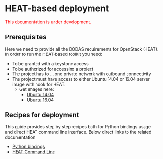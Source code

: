 # HEAT-based deployment
<span style="color:red"> This documentation is under development. </span>
## Prerequisites
Here we need to provide all the DODAS requirements for OpenStack (HEAT). 
In order to run the HEAT-based toolkit you need:

* To be granted with a keystone access 
* To be authorized for accessing a project
* The project has to ...  one private network with outbound connectivity
* The project must have access to either Ubuntu 14.04 or 16.04 server image with hook for HEAT.
    * Get images here:
        * [Ubuntu 14.04](https://LinkHERE) 
        * [Ubuntu 16.04](https://cernbox.cern.ch/index.php/s/yNxOulSmebMDKAZ/download)
             
## Recipes for deployment 
This guide provides step by step recipes both for Python bindings usage and direct HEAT command line interface. Below direct links to the related documentation: 
* [Python bindings](python-HEAT.md)
* [HEAT Command Line ](IM.md)